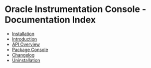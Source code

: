 # Oracle Instrumentation Console - Documentation Index

<!-- nav -->

- [Installation](installation.md)
- [Introduction](introduction.md)
- [API Overview](api-overview.md)
- [Package Console](package-console.md)
- [Changelog](changelog.md)
- [Uninstallation](uninstallation.md)

<!-- navstop -->